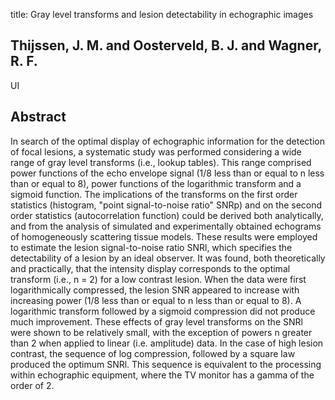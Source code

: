 title: Gray level transforms and lesion detectability in echographic images

## Thijssen, J. M. and Oosterveld, B. J. and Wagner, R. F.
UI


## Abstract
In search of the optimal display of echographic information for the detection of focal lesions, a systematic study was performed considering a wide range of gray level transforms (i.e., lookup tables). This range comprised power functions of the echo envelope signal (1/8 less than or equal to n less than or equal to 8), power functions of the logarithmic transform and a sigmoid function. The implications of the transforms on the first order statistics (histogram, "point signal-to-noise ratio" SNRp) and on the second order statistics (autocorrelation function) could be derived both analytically, and from the analysis of simulated and experimentally obtained echograms of homogeneously scattering tissue models. These results were employed to estimate the lesion signal-to-noise ratio SNRl, which specifies the detectability of a lesion by an ideal observer. It was found, both theoretically and practically, that the intensity display corresponds to the optimal transform (i.e., n = 2) for a low contrast lesion. When the data were first logarithmically compressed, the lesion SNR appeared to increase with increasing power (1/8 less than or equal to n less than or equal to 8). A logarithmic transform followed by a sigmoid compression did not produce much improvement. These effects of gray level transforms on the SNRl were shown to be relatively small, with the exception of powers n greater than 2 when applied to linear (i.e. amplitude) data. In the case of high lesion contrast, the sequence of log compression, followed by a square law produced the optimum SNRl. This sequence is equivalent to the processing within echographic equipment, where the TV monitor has a gamma of the order of 2.

